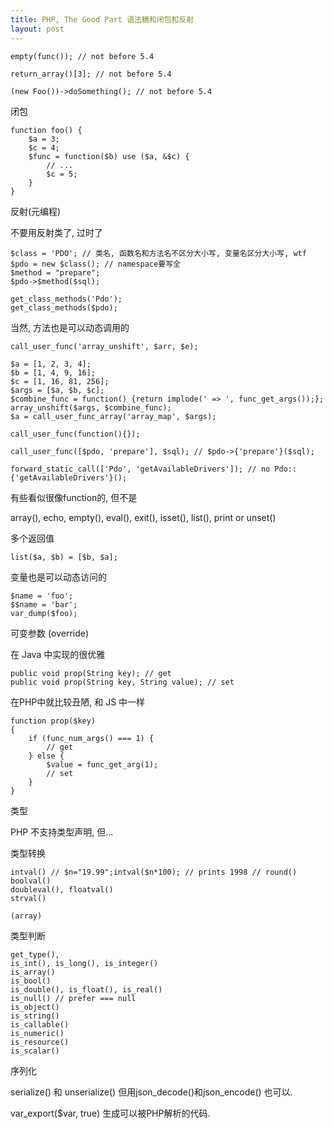 ```yaml
---
title: PHP, The Good Part 语法糖和闭包和反射
layout: post
---
```


    empty(func()); // not before 5.4

    return_array()[3]; // not before 5.4

    (new Foo())->doSomething(); // not before 5.4

闭包

    function foo() {
        $a = 3;
        $c = 4;
        $func = function($b) use ($a, &$c) {
            // ...
            $c = 5;
        }
    }

反射(元编程)

不要用反射类了, 过时了

    $class = 'PDO'; // 类名, 函数名和方法名不区分大小写, 变量名区分大小写, wtf
    $pdo = new $class(); // namespace要写全
    $method = "prepare";
    $pdo->$method($sql);

    get_class_methods('Pdo');
    get_class_methods($pdo);

当然, 方法也是可以动态调用的

    call_user_func('array_unshift', $arr, $e);

    $a = [1, 2, 3, 4];
    $b = [1, 4, 9, 16];
    $c = [1, 16, 81, 256];
    $args = [$a, $b, $c];
    $combine_func = function() {return implode(' => ', func_get_args());};
    array_unshift($args, $combine_func);
    $a = call_user_func_array('array_map', $args);

    call_user_func(function(){});

    call_user_func([$pdo, 'prepare'], $sql); // $pdo->{'prepare'}($sql);

    forward_static_call(['Pdo', 'getAvailableDrivers']); // no Pdo::{'getAvailableDrivers'}();

有些看似很像function的, 但不是

array(), echo, empty(), eval(), exit(), isset(), list(), print or unset()

多个返回值

    list($a, $b) = [$b, $a];

变量也是可以动态访问的

    $name = 'foo';
    $$name = 'bar';
    var_dump($foo);

可变参数 (override)

在 Java 中实现的很优雅

    public void prop(String key); // get
    public void prop(String key, String value); // set

在PHP中就比较丑陋, 和 JS 中一样

    function prop($key)
    {
        if (func_num_args() === 1) {
            // get
        } else {
            $value = func_get_arg(1);
            // set
        }
    }

类型

PHP 不支持类型声明, 但...

类型转换

    intval() // $n="19.99";intval($n*100); // prints 1998 // round()
    boolval()
    doubleval(), floatval()
    strval()

    (array)

类型判断

    get_type(),
    is_int(), is_long(), is_integer()
    is_array()
    is_bool()
    is_double(), is_float(), is_real()
    is_null() // prefer === null
    is_object()
    is_string()
    is_callable()
    is_numeric()
    is_resource()
    is_scalar()

序列化

serialize() 和 unserialize()
但用json_decode()和json_encode() 也可以.

var_export($var, true) 生成可以被PHP解析的代码.
